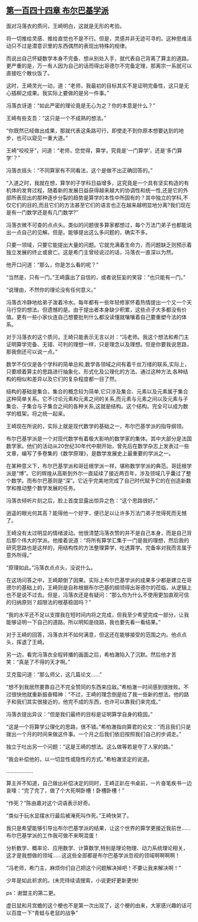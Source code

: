 ## [第一百四十四章 布尔巴基学派](https://www.xxbiquge.com/11_11207/8912087.html)


  面对冯落衣的质问，王崎明白，这就是无形的考验。

  将一切推给灵感、推给直觉也不是不行。但是，灵感并非无迹可寻的。这种思维活动只不过是潜意识里的东西偶然的表现出特殊的规律。

  而说出自己怀疑数学本身不完备、想从别处入手，就代表自己背离了算主的道路。更严重的是，万一有人因为自己的话而得出哥德尔不完备定理，那离宗一系就可以直接吃个散伙饭了。

  这时，王崎灵光一动，道：“老师，我最初的目标其实不是证明完备性，这只是无心插柳之成果。我实际上要做的是另一件事。”

  冯落衣讶道：“如此严密的理论竟是无心为之？你的本意是什么？”

  王崎有些支吾：“这只是一个不成熟的想法。”

  “你既然已经做出成果，那就代表这条路可行，即使走不到你原本想要达到的地步，也可以窥见一重大道。”

  王崎“咬咬牙”，问道：“老师，您觉得，算学，究竟是‘一门算学’，还是‘多门算学’？”

  冯落衣摇头：“不同算家有不同看法，这个是做不出正确回答的。”

  “入道之时，我就在想，算学的子学科日益增多，这究竟是一个具有坚实构造的有机体的发育过程，随着新的发展日益获得越来越大的协调性和统一性,还是它的外部所表现出的那种逐步分裂的趋势是算学的本性中所固有的？其中独立的学科,不仅它们的目的,而且它们的方法甚至它们的语言也正在越来越明显地分离?我们现在是有一门数学还是有几门数学?”

  冯落衣微不可查的点点头。类似的问题很多算家都想过，每个万法门弟子也都能说出一点自己的见解。但是。能够提出这么多问题的，确实不多。

  只要一领域，只要它能提出大量的问题。它就充满着生命力，而问题缺乏则预示着独立发展的终止或衰亡。这是希门主曾经说过的话，冯落衣一直深以为然。

  他开口问道：“那么，你是怎么看的呢？”

  “当然是，只有一门。”王崎露出了自信的，或者说狂妄的笑容：“也只能有一门。”

  “说理由，不然你的理论没有任何意义。”

  冯落衣冷静地给弟子泼着冷水。每年都有一些年轻修家怀着热情提出一个又一个天马行空的想法。但遗憾的是。由于提出者本身缺少积累，这些点子大多都没有价值。更有一些小家伙连自己想要批判什么都没读懂就嚷嚷着自己要重塑今法的体系。

  对于冯落衣的这个质问，王崎只能表示无言以对：“冯老师。我这个想法和希门主证明算学完备、无错、可判的理想一样，只是理念以及理想。但是你要我说思路，那我倒还可以说一点。”

  数学不仅仅是各个学科的简单总和,数学各领域之间有着千丝万缕的联系,实际上，只要顺着算主的思路进行抽象化、形式化及公理化的方法。通过这种方法,各种结构的相似和差异以及它们的复杂程度都一目了然。

  结构的基础是集合。集合的概念较为简单,它只涉及集合、元素以及元素属于集合这种简单关系。它不讨论元素和元素之间的关系,而元素与元素之间以及元素与子集合、子集合与子集合之间的各种关系,这就是结构。这个结构。完全可以成为数学的框架。将之统一起来。

  王崎现在所说的，实际上就是现代数学的基础之一，布尔巴基学派的指导纲领。

  布尔巴基学派是一个对现代数学有着极大影响的数学家的集体。其中大部分是法国数学家。他们的活动从20世纪30年代中期开始，曾先后在数学杂志上发表过一些文章，编写了多卷集的《数学原理》，是数学发展史上最重要的学派之一。

  在某种意义下，布尔巴基学派和哥廷根学派一样，堪称数学学派的典范。哥廷根学派是“博”。它的辉煌从高斯到外尔一直延续了接近两百年，涉及领域几乎囊过了整个数学。而布尔巴基则是“深”。它近乎完美地完成了自己时代赋予它的在创造新数学和推动整个数学发展的任务。

  冯落衣倾听片刻之后，脸上首度显露出惊异之色：“这个思路很好。”

  逍遥的眼光何其高？能得他一个好字，便已足以让许多万法门弟子觉得死而无憾了。

  王崎没有太过明显的情绪波动。他很清楚冯落衣赞的并不是自己本身，而是自己背后那个伟大的学派。他接着说道：“将所有算学汇集于一门是我的理想，然后我的研究思路也是这样的，用结构性的方法整理算学，吃透算学。完备率对我而言属于意外所得。”

  “原理如此。”冯落衣点点头，没说什么。

  在这场问答之中，王崎颠倒了因果。实际上布尔巴基学派的成果多少都是建立在哥德尔的基础上的，王崎则是自称根据布尔巴基的纲领得出哥德尔的莅临，从逻辑上也不是说不过去。但是，冯落衣还是有疑问：“那么你为什么不使用更加直观可信的归纳原则？超限法的根基稳固吗？”

  “我的水平还不足以支撑我在短时间内将之完成，但我至少希望完成一部分，让我能够证明一下自己的道路。所以明知是绕路，我也要先看一看结果。”

  对于王崎的回答，冯落衣并不如何满意，但这还在能够接受的范围之内。他点点头，挥退了王崎。

  另一边，看完冯落衣全程转播的画面之后，希柏澈陷入了沉默。然后他才苦笑：“真是了不得的天才啊。”

  艾克蛮问道：“那么师父，这几篇论文……”

  “想不到我居然要靠自己不完全赞同的东西来应敌。”希柏澈一时间感到很挫败。不过很快他就重新振奋精神：“不过，王崎的理念倒是给了我一些新的想法。他的路子和我们其实很接近的，他完不成的东西，也许可以靠我们来完成。”

  冯落衣提出异议：“但是我们最终的目标是证明算学自身的稳固。”

  “这是一个将算学公理化的思路，很不错。”希柏澈指向算君的论文：“而且我们只是拨出一个月的时间来做这件事。一个月之后我们依旧按照我们自己的步调走。”

  独立于吐出另一个问题：“这是王崎的想法。这么做等若是夺了人家的路。”

  “我会补偿他的，以一切显性或隐性的方式。”希柏澈坚定的说道。

  ………………

  算主并不知道，自己做出补偿决定的同时，王崎正趴在书桌前，一片奋笔疾书一边哀嚎：“完了完了，做了个大死啊卧槽！卧槽卧槽！”

  “作死？”陈由嘉对这个词语表示好奇。

  “类似于玩水显摆水行最后被淹死叫作死。”王崎快哭了。

  我只是希望能够引导出布尔巴基学派的结果，让这个世界的算学更接近我前世……布尔巴基学派的工作我可做不来啊混蛋！

  分析数学、概率论、应用数学、计算数学,特别是理论物理、动力系统理论相关，这才是我想做的领域……这这些全部都是布尔巴基学派忽视的领域啊啊啊啊！

  “冯老师，希门主，麻烦你们自己把这个问题解决掉吧！不要让我来解决啊！”

  少年是如此祈求的。(未完待续请搜索，小说更好更新更快!

  ps：谢盟主的第二更。

  虚日鼠和月宫蟾的这个梗也不是第一次出现了，这个梗的由来，大家感兴趣的话可以百度一下“青蛙与老鼠的战争”
